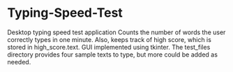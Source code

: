 # Typing-Speed-Test
Desktop typing speed test application
Counts the number of words the user correctly types in one minute. Also, keeps track of high score, which is stored in high_score.text.
GUI implemented using tkinter.
The test_files directory provides four sample texts to type, but more could be added as needed.
